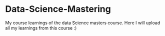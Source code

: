 # Data-Science-Mastering
My course learnings of the data Science masters course. Here I will upload all my learnings from this course :)
